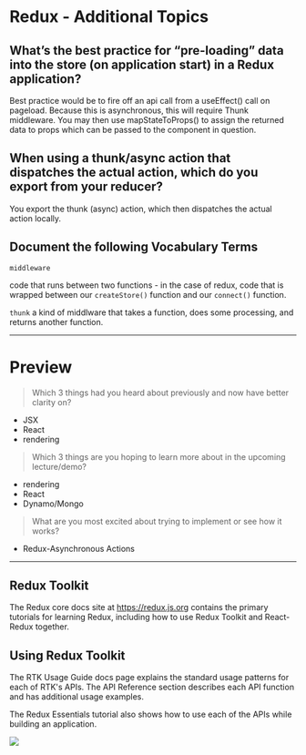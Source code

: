 # Redux - Additional Topics


## What’s the best practice for “pre-loading” data into the store (on application start) in a Redux application?

Best practice would be to fire off an api call from a useEffect() call on pageload. Because this is asynchronous, this will require Thunk middleware. You may then  use mapStateToProps() to assign the returned data to props which can be passed to the component in question. 

## When using a thunk/async action that dispatches the actual action, which do you export from your reducer?

You export the thunk (async) action, which then dispatches the actual action locally.

## Document the following Vocabulary Terms

`middleware`  

 code that runs between two functions - in the case of redux, code that is wrapped between our `createStore()` function and our `connect()` function.

`thunk` 
 a kind of middlware that takes a function, does some processing, and returns another function.

--------------------------------------------------------------------- 
# Preview 

> Which 3 things had you heard about previously and now have better clarity on?
- JSX
- React 
- rendering
> Which 3 things are you hoping to learn more about in the upcoming lecture/demo? 
- rendering
- React
- Dynamo/Mongo
> What are you most excited about trying to implement or see how it works?
-  Redux-Asynchronous Actions
---------------------------------------------------------------------
## Redux Toolkit 
The Redux core docs site at https://redux.js.org contains the primary tutorials for learning Redux, including how to use Redux Toolkit and React-Redux together.

## Using Redux Toolkit​

The RTK Usage Guide docs page explains the standard usage patterns for each of RTK's APIs. The API Reference section describes each API function and has additional usage examples.

The Redux Essentials tutorial also shows how to use each of the APIs while building an application.

![](https://cdn2.hubspot.net/hubfs/7088297/GenUI_April_2020/Images/modular-redux-intermediate-tutorial-redux-toolkit.png)
